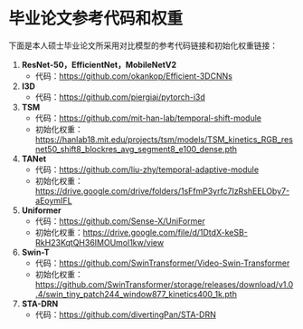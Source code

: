 # 毕业论文参考代码和权重
下面是本人硕士毕业论文所采用对比模型的参考代码链接和初始化权重链接：
1. **ResNet-50，EfficientNet，MobileNetV2**
   - 代码：https://github.com/okankop/Efficient-3DCNNs
2. **I3D**
   - 代码：https://github.com/piergiaj/pytorch-i3d
3. **TSM**
   - 代码：https://github.com/mit-han-lab/temporal-shift-module
   - 初始化权重：https://hanlab18.mit.edu/projects/tsm/models/TSM_kinetics_RGB_resnet50_shift8_blockres_avg_segment8_e100_dense.pth
4. **TANet**
   - 代码：https://github.com/liu-zhy/temporal-adaptive-module
   - 初始化权重：https://drive.google.com/drive/folders/1sFfmP3yrfc7IzRshEELOby7-aEoymIFL
5. **Uniformer**
   - 代码：https://github.com/Sense-X/UniFormer
   - 初始化权重：https://drive.google.com/file/d/1DtdX-keSB-RkH23KqtQH36IMOUmol1kw/view
6. **Swin-T**
   - 代码：https://github.com/SwinTransformer/Video-Swin-Transformer
   - 初始化权重：https://github.com/SwinTransformer/storage/releases/download/v1.0.4/swin_tiny_patch244_window877_kinetics400_1k.pth
7. **STA-DRN**
   - 代码：https://github.com/divertingPan/STA-DRN
